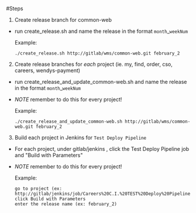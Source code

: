 #Steps

1. Create release branch for common-web
  + run create_release.sh and name the release in the format `month`_`weekNum`  
  
    Example:  
    
    ```
    ./create_release.sh http://gitlab/wms/common-web.git february_2
    ```
2. Create release branches for *each* project (ie. my, find, order, cso, careers, wendys-payment) 
  + run create_release_and_update_common-web.sh and name the release in the format `month`_`weekNum`
  + *NOTE* remember to do this for every project!
  
    Example:  
    
    ```
    ./create_release_and_update_common-web.sh http://gitlab/wms/common-web.git february_2
    ```
3. Build each project in Jenkins for `Test Deploy Pipeline` 
  + For each project, under gitlab/jenkins , click the Test Deploy Pipeline job and "Build with Parameters" 
  + *NOTE* remember to do this for every project!
  
    Example:  
    
    ```
    go to project (ex: http://gitlab/jenkins/job/Careers%20C.I.%20TEST%20Deploy%20Pipeline/)
    click Build with Parameters
    enter the release name (ex: february_2)
    ```
    

